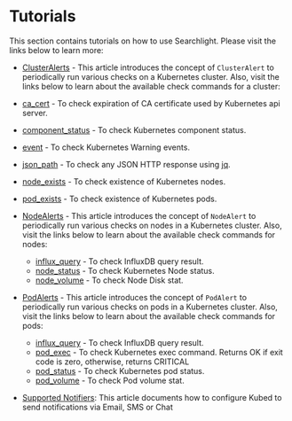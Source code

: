 # Tutorials

This section contains tutorials on how to use Searchlight. Please visit the links below to learn more:

 - [ClusterAlerts](/docs/cluster-alerts/README.md) - This article introduces the concept of `ClusterAlert` to periodically run various checks on a Kubernetes cluster. Also, visit the links below to learn about the available check commands for a cluster:
 - [ca_cert](/docs/cluster-alerts/ca_cert.md) - To check expiration of CA certificate used by Kubernetes api server.
 - [component_status](/docs/cluster-alerts/component_status.md) - To check Kubernetes component status.
 - [event](/docs/cluster-alerts/event.md) - To check Kubernetes Warning events.
 - [json_path](/docs/cluster-alerts/json_path.md) - To check any JSON HTTP response using [jq](https://stedolan.github.io/jq/).
 - [node_exists](/docs/cluster-alerts/node_exists.md) - To check existence of Kubernetes nodes.
 - [pod_exists](/docs/cluster-alerts/pod_exists.md) - To check existence of Kubernetes pods.

 - [NodeAlerts](/docs/node-alerts/README.md) - This article introduces the concept of `NodeAlert` to periodically run various checks on nodes in a Kubernetes cluster. Also, visit the links below to learn about the available check commands for nodes:
   - [influx_query](/docs/node-alerts/influx_query.md) - To check InfluxDB query result.
   - [node_status](/docs/node-alerts/node_status.md) - To check Kubernetes Node status.
   - [node_volume](/docs/node-alerts/node_volume.md) - To check Node Disk stat.

 - [PodAlerts](/docs/pod-alerts/README.md) - This article introduces the concept of `PodAlert` to periodically run various checks on pods in a Kubernetes cluster. Also, visit the links below to learn about the available check commands for pods:
   - [influx_query](/docs/pod-alerts/influx_query.md) - To check InfluxDB query result.
   - [pod_exec](/docs/pod-alerts/pod_exec.md) - To check Kubernetes exec command. Returns OK if exit code is zero, otherwise, returns CRITICAL
   - [pod_status](/docs/pod-alerts/pod_status.md) - To check Kubernetes pod status.
   - [pod_volume](/docs/pod-alerts/pod_volume.md) - To check Pod volume stat.

 - [Supported Notifiers](/docs/tutorials/notifiers.md): This article documents how to configure Kubed to send notifications via Email, SMS or Chat
